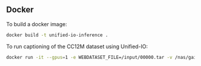 
## Docker
To build a docker image:
```bash
docker build -t unified-io-inference .
```

To run captioning of the CC12M dataset using Unified-IO:
```bash
docker run -it --gpus=1 -e WEBDATASET_FILE=/input/00000.tar -v /nas/gaia02/data/paper2023/cc12m/images:/input -v /nas/gaia02/users/napiersk/github/feb-14/unified-io-inference/output:/output -e SAMPLE_COUNT=500 unified-io-inference
```
